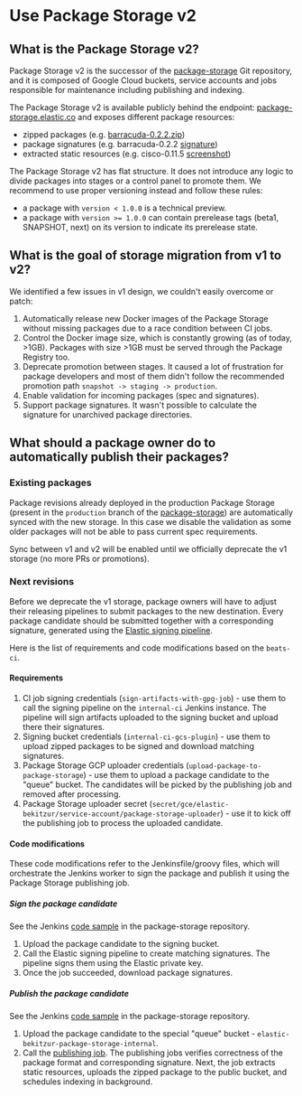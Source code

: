 # Use Package Storage v2

## What is the Package Storage v2?

Package Storage v2 is the successor of the [package-storage](https://github.com/elastic/package-storage) Git repository,
and it is composed of Google Cloud buckets, service accounts and jobs responsible for maintenance including publishing and indexing.

The Package Storage v2 is available publicly behind the endpoint: [package-storage.elastic.co](https://package-storage.elastic.co/)
and exposes different package resources:
* zipped packages (e.g. [barracuda-0.2.2.zip](https://package-storage.elastic.co/artifacts/packages/barracuda-0.2.2.zip))
* package signatures (e.g. barracuda-0.2.2 [signature](https://package-storage.elastic.co/artifacts/packages/barracuda-0.2.2.zip.sig))
* extracted static resources (e.g. cisco-0.11.5 [screenshot](https://package-storage.elastic.co/artifacts/static/cisco-0.11.5/img/kibana-cisco-asa.png))

The Package Storage v2 has flat structure. It does not introduce any logic to divide packages into stages or a control panel to promote them.
We recommend to use proper versioning instead and follow these rules:
* a package with `version < 1.0.0` is a technical preview.
* a package with `version >= 1.0.0` can contain prerelease tags (beta1, SNAPSHOT, next) on its version to indicate its prerelease state.

## What is the goal of storage migration from v1 to v2?

We identified a few issues in v1 design, we couldn't easily overcome or patch:
1. Automatically release new Docker images of the Package Storage without missing packages due to a race condition
   between CI jobs.
2. Control the Docker image size, which is constantly growing (as of today, >1GB). Packages with size >1GB must be served through the Package Registry too.
3. Deprecate promotion between stages. It caused a lot of frustration for package developers and most of them didn't follow the recommended promotion path
   `snapshot -> staging -> production`.
4. Enable validation for incoming packages (spec and signatures).
5. Support package signatures. It wasn't possible to calculate the signature for unarchived package directories.

## What should a package owner do to automatically publish their packages?

### Existing packages

Package revisions already deployed in the production Package Storage (present in the `production` branch of the [package-storage](https://github.com/elastic/package-storage))
are automatically synced with the new storage. In this case we disable the validation as some older packages will not be able
to pass current spec requirements.

Sync between v1 and v2 will be enabled until we officially deprecate the v1 storage (no more PRs or promotions).

### Next revisions

Before we deprecate the v1 storage, package owners will have to adjust their releasing pipelines to submit packages
to the new destination. Every package candidate should be submitted together with a corresponding signature, generated
using the [Elastic signing pipeline](https://internal-ci.elastic.co/job/elastic+unified-release+master+sign-artifacts-with-gpg/).

Here is the list of requirements and code modifications based on the `beats-ci`.

#### Requirements

1. CI job signing credentials (`sign-artifacts-with-gpg-job`) - use them to call the signing pipeline on
   the `internal-ci` Jenkins instance. The pipeline will sign artifacts uploaded to the signing bucket and upload there their signatures.
2. Signing bucket credentials (`internal-ci-gcs-plugin`) - use them to upload zipped packages to be signed
   and download matching signatures.
3. Package Storage GCP uploader credentials (`upload-package-to-package-storage`) - use them to upload a package candidate to the "queue" bucket.
   The candidates will be picked by the publishing job and removed after processing.
4. Package Storage uploader secret (`secret/gce/elastic-bekitzur/service-account/package-storage-uploader`) - use it to kick off
   the publishing job to process the uploaded candidate.

#### Code modifications

These code modifications refer to the Jenkinsfile/groovy files, which will orchestrate the Jenkins worker to sign the package
and publish it using the Package Storage publishing job.

##### Sign the package candidate

See the Jenkins [code sample](https://github.com/elastic/package-storage/blob/d6abdd5864bbf049b2c11d296f77b21aa780cf3e/.ci/Jenkinsfile#L238-L258) in the package-storage repository.

1. Upload the package candidate to the signing bucket.
2. Call the Elastic signing pipeline to create matching signatures. The pipeline signs them using the Elastic private key.
3. Once the job succeeded, download package signatures.

##### Publish the package candidate

See the Jenkins [code sample](https://github.com/elastic/package-storage/blob/d6abdd5864bbf049b2c11d296f77b21aa780cf3e/.ci/Jenkinsfile#L260-L284) in the package-storage repository.

1. Upload the package candidate to the special "queue" bucket - `elastic-bekitzur-package-storage-internal`.
2. Call the [publishing job](https://internal-ci.elastic.co/job/package_storage/job/publishing-job-remote/). The publishing jobs verifies
   correctness of the package format and corresponding signature. Next, the job extracts static resources, uploads the zipped package
   to the public bucket, and schedules indexing in background.